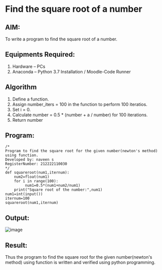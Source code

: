 # Find the square root of a number

## AIM:
To write a program to find the square root of a number.

## Equipments Required:
1. Hardware – PCs
2. Anaconda – Python 3.7 Installation / Moodle-Code Runner

## Algorithm
1. Define a function.
2. Assign number_iters = 100 in the function to perform 100 iteratios.
3. Set i = 0.
4. Calculate  number = 0.5 * (number + a / number) for 100 iterations.
5. Return number

## Program:
```
/*
Program to find the square root for the given number(newton's method) using function.
Developed by: naveen s
RegisterNumber: 212222110030 
*/
def squareroot(num1,iternum):
    num2=float(num1)
    for i in range(100):
         num1=0.5*(num1+num2/num1)
    print("Square root of the number:",num1)
num1=int(input())
iternum=100
squareroot(num1,iternum)
```

## Output:
![image](https://github.com/NaveenSivamalai/Square-root-of-a-number/assets/123792574/778293ba-21d5-4f66-bd45-e90761a27385)



## Result:
Thus the program to find the square root for the given number(newton's method) using function is written and verified using python programming.
